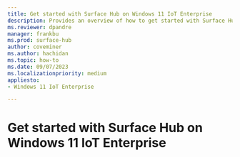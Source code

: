 ```yaml
---
title: Get started with Surface Hub on Windows 11 IoT Enterprise
description: Provides an overview of how to get started with Surface Hub on Windows IoT Enterprise. 
ms.reviewer: dpandre
manager: frankbu
ms.prod: surface-hub
author: coveminer
ms.author: hachidan
ms.topic: how-to
ms.date: 09/07/2023
ms.localizationpriority: medium
appliesto:
- Windows 11 IoT Enterprise

---
```


# Get started with Surface Hub on Windows 11 IoT Enterprise

